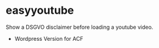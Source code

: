 # easyyoutube

Show a DSGVO disclaimer before loading a youtube video.

- Wordpress Version for ACF
